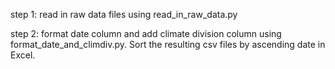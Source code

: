 step 1: read in raw data files using read_in_raw_data.py

step 2: format date column and add climate division column using format_date_and_climdiv.py. Sort the resulting csv files by ascending date in Excel.